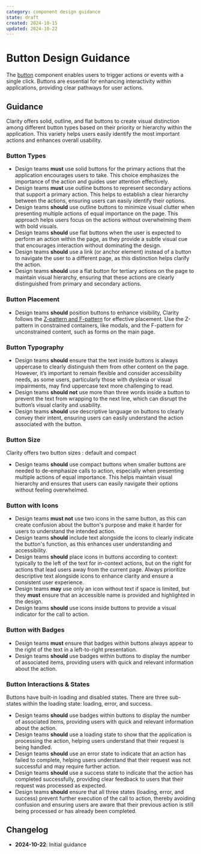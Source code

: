 ```yaml
---
category: component design guidance
state: draft
created: 2024-10-15
updated: 2024-10-22
---
```


# Button Design Guidance

The [button](https://clarity.design/documentation/button) component enables users to trigger actions or events with a single click. Buttons are essential for enhancing interactivity within applications, providing clear pathways for user actions.

## Guidance

Clarity offers solid, outline, and flat buttons to create visual distinction among different button types based on their priority or hierarchy within the application. This variety helps users easily identify the most important actions and enhances overall usability.

### Button Types

- Design teams **must** use solid buttons for the primary actions that the application encourages users to take. This choice emphasizes the importance of the action and guides user attention effectively.
- Design teams **must** use outline buttons to represent secondary actions that support a primary action. This helps to establish a clear hierarchy between the actions, ensuring users can easily identify their options.
- Design teams **should** use outline buttons to minimize visual clutter when presenting multiple actions of equal importance on the page. This approach helps users focus on the actions without overwhelming them with bold visuals.
- Design teams **should** use flat buttons when the user is expected to perform an action within the page, as they provide a subtle visual cue that encourages interaction without dominating the design.
- Design teams **should** use a link (or anchor element) instead of a button to navigate the user to a different page, as this distinction helps clarify the action.
- Design teams **should** use a flat button for tertiary actions on the page to maintain visual hierarchy, ensuring that these actions are clearly distinguished from primary and secondary actions.

### Button Placement

- Design teams **should** position buttons to enhance visibility, Clarity follows the [Z-pattern and F-pattern](https://clarity.design/documentation/button#placement) for effective placement. Use the Z-pattern in constrained containers, like modals, and the F-pattern for unconstrained content, such as forms on the main page.

### Button Typography

- Design teams **should** ensure that the text inside buttons is always uppercase to clearly distinguish them from other content on the page. However, it’s important to remain flexible and consider accessibility needs, as some users, particularly those with dyslexia or visual impairments, may find uppercase text more challenging to read.
- Design teams **should not** use more than three words inside a button to prevent the text from wrapping to the next line, which can disrupt the button’s visual clarity and usability.
- Design teams **should** use descriptive language on buttons to clearly convey their intent, ensuring users can easily understand the action associated with the button.

### Button Size

Clarity offers two button sizes : default and compact

- Design teams **should** use compact buttons when smaller buttons are needed to de-emphasize calls to action, especially when presenting multiple actions of equal importance. This helps maintain visual hierarchy and ensures that users can easily navigate their options without feeling overwhelmed.

### Button with Icons

- Design teams **must not** use two icons in the same button, as this can create confusion about the button's purpose and make it harder for users to understand the intended action.
- Design teams **should** include text alongside the icons to clearly indicate the button's function, as this enhances user understanding and accessibility.
- Design teams **should** place icons in buttons according to context: typically to the left of the text for in-context actions, but on the right for actions that lead users away from the current page. Always prioritize descriptive text alongside icons to enhance clarity and ensure a consistent user experience.  
- Design teams **may** use only an icon without text if space is limited, but they **must** ensure that an accessible name is provided and highlighted in the design.
- Design teams **should** use icons inside buttons to provide a visual indicator for the call to action.

### Button with Badges

- Design teams **must** ensure that badges within buttons always appear to the right of the text in a left-to-right presentation.
- Design teams **should** use badges within buttons to display the number of associated items, providing users with quick and relevant information about the action.

### Button Interactions & States

Buttons have built-in loading and disabled states. There are three sub-states within the loading state: loading, error, and success.

- Design teams **should** use badges within buttons to display the number of associated items, providing users with quick and relevant information about the action.
- Design teams **should** use a loading state to show that the application is processing the action, helping users understand that their request is being handled.
- Design teams **should** use an error state to indicate that an action has failed to complete, helping users understand that their request was not successful and may require further action.
- Design teams **should** use a success state to indicate that the action has completed successfully, providing clear feedback to users that their request was processed as expected.
- Design teams **should** ensure that all three states (loading, error, and success) prevent further execution of the call to action, thereby avoiding confusion and ensuring users are aware that their previous action is still being processed or has already been completed.

## Changelog

- **2024-10-22**: Initial guidance
